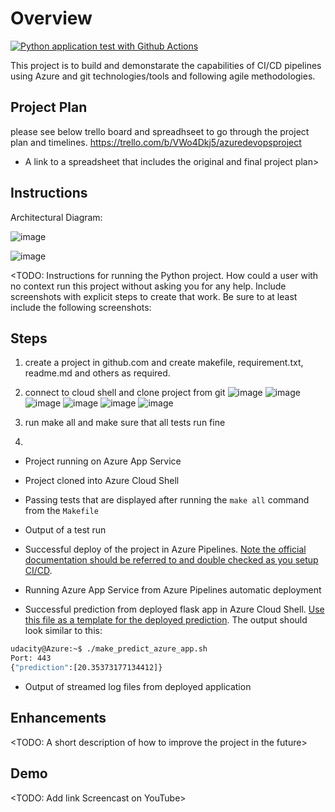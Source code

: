 # Overview

[![Python application test with Github Actions](https://github.com/vinodDE/Azure_DevOps_project/actions/workflows/python_app.yml/badge.svg)](https://github.com/vinodDE/Azure_DevOps_project/actions/workflows/python_app.yml)

This project is to build and demonstarate the capabilities of CI/CD pipelines using Azure and git technologies/tools and following agile methodologies. 

## Project Plan

please see below trello board and spreadhseet to go through the project plan and timelines.
https://trello.com/b/VWo4Dkj5/azuredevopsproject

* A link to a spreadsheet that includes the original and final project plan>

## Instructions

Architectural Diagram:

![image](https://user-images.githubusercontent.com/116422392/199620324-cb4a5355-931c-4a1d-b5c8-6b3f4ee4a6e7.png)

![image](https://user-images.githubusercontent.com/116422392/200157769-09b96411-4059-44c6-9402-5dd4434c4fe3.png)


<TODO:  Instructions for running the Python project.  How could a user with no context run this project without asking you for any help.  Include screenshots with explicit steps to create that work. Be sure to at least include the following screenshots:

## Steps 

1) create a project in github.com and create makefile, requirement.txt, readme.md and others as required.
2) connect to cloud shell and clone project from git
![image](https://user-images.githubusercontent.com/116422392/200162495-606ec3ef-1f5a-49df-9468-952dbdb4d4f5.png)
![image](https://user-images.githubusercontent.com/116422392/200162609-a8671373-8a9d-4544-aeb1-6801c89db11c.png)
![image](https://user-images.githubusercontent.com/116422392/200164693-2eaefa20-0e23-4761-9414-86a9d5d841fe.png)
![image](https://user-images.githubusercontent.com/116422392/200162717-f5f4c639-f46e-43ae-9ebf-7e016ee5f5c1.png)
![image](https://user-images.githubusercontent.com/116422392/200164762-d5fba4ad-5783-427e-bd6e-2fd3beb9e4c0.png)
![image](https://user-images.githubusercontent.com/116422392/200165719-77bf97cd-9e9d-4456-a9b6-42f2a8fdd94a.png)




3) run make all and make sure that all tests run fine
4) 


* Project running on Azure App Service

* Project cloned into Azure Cloud Shell

* Passing tests that are displayed after running the `make all` command from the `Makefile`

* Output of a test run

* Successful deploy of the project in Azure Pipelines.  [Note the official documentation should be referred to and double checked as you setup CI/CD](https://docs.microsoft.com/en-us/azure/devops/pipelines/ecosystems/python-webapp?view=azure-devops).

* Running Azure App Service from Azure Pipelines automatic deployment

* Successful prediction from deployed flask app in Azure Cloud Shell.  [Use this file as a template for the deployed prediction](https://github.com/udacity/nd082-Azure-Cloud-DevOps-Starter-Code/blob/master/C2-AgileDevelopmentwithAzure/project/starter_files/flask-sklearn/make_predict_azure_app.sh).
The output should look similar to this:

```bash
udacity@Azure:~$ ./make_predict_azure_app.sh
Port: 443
{"prediction":[20.35373177134412]}
```

* Output of streamed log files from deployed application

> 

## Enhancements

<TODO: A short description of how to improve the project in the future>

## Demo 

<TODO: Add link Screencast on YouTube>


